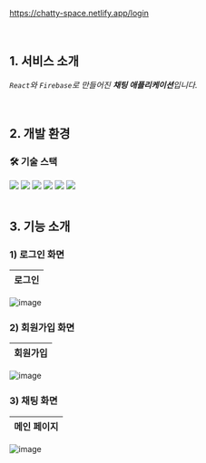 <a href="https://chatty-space.netlify.app/login">https://chatty-space.netlify.app/login</a>

<br>

## 1. 서비스 소개

<em>`React`와 `Firebase`로 만들어진 <strong>채팅 애플리케이션</strong>입니다.</em>

<br>

## 2. 개발 환경

### 🛠 기술 스택

<div>
  <img src="https://img.shields.io/badge/React-grey?style=for-the-badge&logo=React&logoColor=61DAFB"/>
  <img src="https://img.shields.io/badge/vite-grey?style=for-the-badge&logo=vite&logoColor=4B32C3"/>
  <img src="https://img.shields.io/badge/javascript-grey?style=for-the-badge&logo=javascript&logoColor=f7df1e" />
  <img src="https://img.shields.io/badge/React Router-grey?style=for-the-badge&logo=React Router&logoColor=CA4245"/>
  <img src="https://img.shields.io/badge/Prettier-grey?style=for-the-badge&logo=Prettier&logoColor=F7B93E"/>
  <img src="https://img.shields.io/badge/ESLint-grey?style=for-the-badge&logo=ESLint&logoColor=4B32C3"/>
</br> 
</div>

</br>

## 3. 기능 소개

### 1) 로그인 화면

| 로그인      |
| ----------- |
![image](https://github.com/user-attachments/assets/cf40733d-ea91-414e-9762-ce5930bd5098)


### 2) 회원가입 화면

| 회원가입    |
| ----------- |
![image](https://github.com/user-attachments/assets/70996ee1-37cd-4f88-9673-78d1c86d6c97)


### 3) 채팅 화면

| 메인 페이지 |
| ----------- |
![image](https://github.com/user-attachments/assets/87a72e91-3e54-4368-87e8-bbcb401fea2a)




